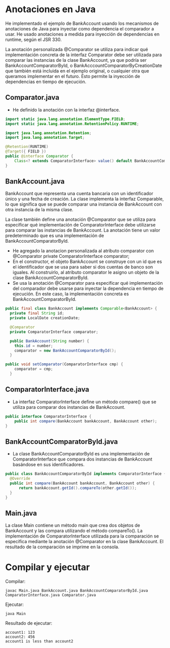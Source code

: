 # Anotaciones en Java

He implementado el ejemplo de BankAccount usando los mecanismos de anotaciones de Java para inyectar como dependencia el comparador a usar. He usado anotaciones a medida para inyección de dependencias en runtime, según el JSR 330.

La anotación personalizada @Comparator se utiliza para indicar qué implementación concreta de la interfaz Comparator debe ser utilizada para comparar las instancias de la clase BankAccount, ya que podría ser BankAccountComparatorById, o BankAcccountComparatorByCreationDate que también está incluida en el ejemplo original, o cualquier otra que queramos implementar en el futuro. Ésto permite la inyección de dependencias en tiempo de ejecución.

## Comparator.java

+ He definido la anotación con la interfaz @interface.


```java
import static java.lang.annotation.ElementType.FIELD;
import static java.lang.annotation.RetentionPolicy.RUNTIME;

import java.lang.annotation.Retention;
import java.lang.annotation.Target;

@Retention(RUNTIME)
@Target({ FIELD })
public @interface Comparator {
    Class<? extends ComparatorInterface> value() default BankAccountComparatorById.class;
}


```

## BankAccount.java

BankAccount que representa una cuenta bancaria con un identificador único y una fecha de creación. La clase implementa la interfaz Comparable, lo que significa que se puede comparar una instancia de BankAccount con otra instancia de la misma clase.

La clase también define una anotación @Comparator que se utiliza para especificar qué implementación de ComparatorInterface debe utilizarse para comparar las instancias de BankAccount. La anotación tiene un valor predeterminado que es una implementación de BankAccountComparatorById.

+ He agregado la anotacion personalizada al atributo comparator con @Comparator private ComparatorInterface comparator;
+ En el constructor, el objeto BankAccount se construye con un id que es el identificador que se usa para saber si dos cuentas de banco son iguales. Al construirlo, al atributo comparator le asigno un objeto de la clase BankAccountComparatorById.
+ Se usa la anotación @Comparator para especificar qué implementación del comparador debe usarse para inyectar la dependencia en tiempo de ejecución. En este caso, la implementación concreta es BankAccountComparatorById.

```java
public final class BankAccount implements Comparable<BankAccount> {
  private final String id;
  private LocalDate creationDate;

  @Comparator
  private ComparatorInterface comparator;

  public BankAccount(String number) {
    this.id = number;
    comparator = new BankAccountComparatorById();
  }
```

```java
public void setComparator(ComparatorInterface cmp) {
    comparator = cmp;
  }
```

## ComparatorInterface.java

+ La interfaz ComparatorInterface define un método compare() que se utiliza para comparar dos instancias de BankAccount.

```java
public interface ComparatorInterface {
    public int compare(BankAccount bankAccount, BankAccount other);
}
```

## BankAccountComparatorById.java

+ La clase BankAccountComparatorById es una implementación de ComparatorInterface que compara dos instancias de BankAccount basándose en sus identificadores.

```java
public class BankAccountComparatorById implements ComparatorInterface {
  @Override
  public int compare(BankAccount bankAccount, BankAccount other) {
      return bankAccount.getId().compareTo(other.getId());
  }
}
```


## Main.java

La clase Main contiene un método main que crea dos objetos de BankAccount y las compara utilizando el método compareTo(). La implementación de ComparatorInterface utilizada para la comparación se especifica mediante la anotación @Comparator en la clase BankAccount. El resultado de la comparación se imprime en la consola.

# Compilar y ejecutar

Compilar:
```console
javac Main.java BankAccount.java BankAccountComparatorById.java ComparatorInterface.java Comparator.java
```

Ejecutar:
```console
java Main
```

Resultado de ejecutar:
```console
account1: 123
account2: 456
account1 is less than account2
```
